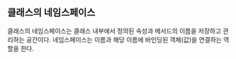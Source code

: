 
## 클래스의 네임스페이스
클래스의 네임스페이스는 클래스 내부에서 정의된 속성과 메서드의 이름을 저장하고 관리하는 공간이다.
네임스페이스는 이름과 해당 이름에 바인딩된 객체(값)을 연결하는 역할을 한다.

